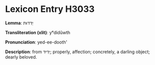 # Lexicon Entry H3033

**Lemma**: יְדִדוּת

**Transliteration (xlit)**: yᵉdidûwth

**Pronunciation**: yed-ee-dooth'

**Description**:
from יְדִיד; properly, affection; concretely, a darling object; dearly beloved.
